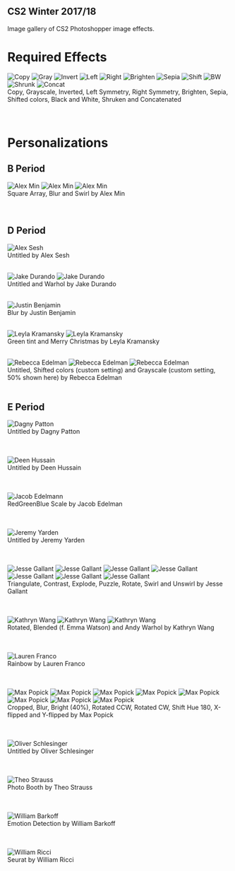 ## CS2 Winter 2017/18
Image gallery of CS2 Photoshopper image effects.

# Required Effects
![Copy](https://raw.githubusercontent.com/daltonschool/Photoshopper/master/_PS_CS2_E_effects/jergens_new.jpg)
![Gray](https://raw.githubusercontent.com/daltonschool/Photoshopper/master/_PS_CS2_E_effects/jacobe_gray.jpg)
![Invert](https://raw.githubusercontent.com/daltonschool/Photoshopper/master/_PS_CS2_E_effects/jacobe_invertColors.jpg)
![Left](https://raw.githubusercontent.com/daltonschool/Photoshopper/master/_PS_CS2_E_effects/jacobe_makeLeftSym.jpg)
![Right](https://raw.githubusercontent.com/daltonschool/Photoshopper/master/_PS_CS2_E_effects/jacobe_makeRightSym.jpg)
![Brighten](https://raw.githubusercontent.com/daltonschool/Photoshopper/master/_PS_CS2_E_effects/jacobr_brighten.jpg)
![Sepia](https://raw.githubusercontent.com/daltonschool/Photoshopper/master/_PS_CS2_E_effects/jacobe_makeSepia.jpg)
![Shift](https://raw.githubusercontent.com/daltonschool/Photoshopper/master/_PS_CS2_E_effects/jacobe_shiftcolor.jpg)
![BW](https://raw.githubusercontent.com/daltonschool/Photoshopper/master/_PS_CS2_E_effects/bw.jpg)
![Shrunk](https://raw.githubusercontent.com/daltonschool/Photoshopper/master/_PS_CS2_E_effects/shrunk.jpg)
![Concat](https://raw.githubusercontent.com/daltonschool/Photoshopper/master/_PS_CS2_E_effects/jacobe_concatenate.jpg)
<br>Copy, Grayscale, Inverted, Left Symmetry, Right Symmetry, Brighten, Sepia, Shifted colors, Black and White, Shruken and Concatenated<br><br><br>

# Personalizations
## B Period
![Alex Min](https://raw.githubusercontent.com/daltonschool/Photoshopper/master/_PS_CS2_B_effects/alexmin_squareArray.jpg)
![Alex Min](https://raw.githubusercontent.com/daltonschool/Photoshopper/master/_PS_CS2_B_effects/alexmin_blur.jpg)
![Alex Min](https://raw.githubusercontent.com/daltonschool/Photoshopper/master/_PS_CS2_B_effects/alexmin_swirl.jpg)
<br>Square Array, Blur and Swirl by Alex Min<br><br><br> 

## D Period
![Alex Sesh](https://raw.githubusercontent.com/daltonschool/Photoshopper/master/_PS_CS2_D_effects/alexsesh_personalization.jpeg)
<br>Untitled by Alex Sesh<br><br>

![Jake Durando](https://raw.githubusercontent.com/daltonschool/Photoshopper/master/_PS_CS2_D_effects/jakedurando_ShrinkPic.jpg)
![Jake Durando](https://raw.githubusercontent.com/daltonschool/Photoshopper/master/_PS_CS2_D_effects/jakedurando_Warhol.png)
<br>Untitled and Warhol by Jake Durando<br><br>

![Justin Benjamin](https://raw.githubusercontent.com/daltonschool/Photoshopper/master/_PS_CS2_D_effects/justinbenjamin_blur.jpg)
<br>Blur by Justin Benjamin<br><br>

![Leyla Kramansky](https://raw.githubusercontent.com/daltonschool/Photoshopper/master/_PS_CS2_D_effects/leylak_greentint.jpg)
![Leyla Kramansky](https://raw.githubusercontent.com/daltonschool/Photoshopper/master/_PS_CS2_D_effects/leylak_merryChristmas.jpg)
<br>Green tint and Merry Christmas by Leyla Kramansky<br><br>

![Rebecca Edelman](https://raw.githubusercontent.com/daltonschool/Photoshopper/master/_PS_CS2_D_effects/rebeccaedelman_brighten.jpg)
![Rebecca Edelman](https://raw.githubusercontent.com/daltonschool/Photoshopper/master/_PS_CS2_D_effects/rebeccaedelman_shiftedColors_custom.jpg)
![Rebecca Edelman](https://raw.githubusercontent.com/daltonschool/Photoshopper/master/_PS_CS2_D_effects/rebeccaedelmangrayscale_50%.jpg)
<br>Untitled, Shifted colors (custom setting) and Grayscale (custom setting, 50% shown here) by Rebecca Edelman<br><br>


## E Period 
![Dagny Patton](https://raw.githubusercontent.com/daltonschool/Photoshopper/master/_PS_CS2_E_effects/dagneypatton_personalized.jpg)
<br>Untitled by Dagny Patton<br><br><br>

![Deen Hussain](https://raw.githubusercontent.com/daltonschool/Photoshopper/master/_PS_CS2_E_effects/deenhussain_custom.jpg)
<br>Untitled by Deen Hussain<br><br><br>

![Jacob Edelmann](https://raw.githubusercontent.com/daltonschool/Photoshopper/master/_PS_CS2_E_effects/jacobe_redgreenbluescale.jpg)
<br>RedGreenBlue Scale by Jacob Edelman<br><br><br>

![Jeremy Yarden](https://raw.githubusercontent.com/daltonschool/Photoshopper/master/_PS_CS2_E_effects/jeremyyardencustom.jpg)
<br>Untitled by Jeremy Yarden<br><br><br>

![Jesse Gallant](https://raw.githubusercontent.com/daltonschool/Photoshopper/master/_PS_CS2_E_effects/jessegallant_triangulate.jpg)
![Jesse Gallant](https://raw.githubusercontent.com/daltonschool/Photoshopper/master/_PS_CS2_E_effects/jessegallant_contrast.jpg)
![Jesse Gallant](https://raw.githubusercontent.com/daltonschool/Photoshopper/master/_PS_CS2_E_effects/jessegallant_explode.jpg)
![Jesse Gallant](https://raw.githubusercontent.com/daltonschool/Photoshopper/master/_PS_CS2_E_effects/jessegallant_puzzle.jpg)
![Jesse Gallant](https://raw.githubusercontent.com/daltonschool/Photoshopper/master/_PS_CS2_E_effects/jessegallant_rotate.jpg)
![Jesse Gallant](https://raw.githubusercontent.com/daltonschool/Photoshopper/master/_PS_CS2_E_effects/jessegallant_swirl.jpg)
![Jesse Gallant](https://raw.githubusercontent.com/daltonschool/Photoshopper/master/_PS_CS2_E_effects/jessegallant_unswirl.jpg)
<br>Triangulate, Contrast, Explode, Puzzle, Rotate, Swirl and Unswirl by Jesse Gallant<br><br><br>

![Kathryn Wang](https://raw.githubusercontent.com/daltonschool/Photoshopper/master/_PS_CS2_E_effects/kathrynwang_rotated.jpg)
![Kathryn Wang](https://raw.githubusercontent.com/daltonschool/Photoshopper/master/_PS_CS2_E_effects/kathrynwang_blendedImage.jpg)
![Kathryn Wang](https://raw.githubusercontent.com/daltonschool/Photoshopper/master/_PS_CS2_E_effects/kathrynwang_AndyWarholImage.jpg)
<br>Rotated, Blended (f. Emma Watson) and Andy Warhol by Kathryn Wang<br><br><br>

![Lauren Franco](https://raw.githubusercontent.com/daltonschool/Photoshopper/master/_PS_CS2_E_effects/laurenfranco_rainbowImage.jpg)
<br>Rainbow by Lauren Franco<br><br><br>

![Max Popick](https://raw.githubusercontent.com/daltonschool/Photoshopper/master/_PS_CS2_E_effects/maxpopick_jergens_cropped_x_0-100_and_y_0-100.jpg)
![Max Popick](https://raw.githubusercontent.com/daltonschool/Photoshopper/master/_PS_CS2_E_effects/maxpopick_jergens_blur.jpg)
![Max Popick](https://raw.githubusercontent.com/daltonschool/Photoshopper/master/_PS_CS2_E_effects/maxpopick_jergens_bright_40.0%.jpg)
![Max Popick](https://raw.githubusercontent.com/daltonschool/Photoshopper/master/_PS_CS2_E_effects/maxpopick_jergens_rotated_CCW.jpg)
![Max Popick](https://raw.githubusercontent.com/daltonschool/Photoshopper/master/_PS_CS2_E_effects/maxpopick_jergens_rotated_CW.jpg)
![Max Popick](https://raw.githubusercontent.com/daltonschool/Photoshopper/master/_PS_CS2_E_effects/maxpopick_jergens_shift_hue_180.0.jpg)
![Max Popick](https://raw.githubusercontent.com/daltonschool/Photoshopper/master/_PS_CS2_E_effects/maxpopick_jergens_x_flipped.jpg)
![Max Popick](https://raw.githubusercontent.com/daltonschool/Photoshopper/master/_PS_CS2_E_effects/maxpopick_jergens_y_flipped.jpg)
<br>Cropped, Blur, Bright (40%), Rotated CCW, Rotated CW, Shift Hue 180, X-flipped and Y-flipped by Max Popick<br><br><br>

![Oliver Schlesinger](https://raw.githubusercontent.com/daltonschool/Photoshopper/master/_PS_CS2_E_effects/oliver.jpg)
<br>Untitled by Oliver Schlesinger<br><br><br>

![Theo Strauss](https://raw.githubusercontent.com/daltonschool/Photoshopper/master/_PS_CS2_E_effects/theo_photoBoothed.jpg)
<br>Photo Booth by Theo Strauss<br><br><br>

![William Barkoff](https://raw.githubusercontent.com/daltonschool/Photoshopper/master/_PS_CS2_E_effects/williambarkoff_faceemotiondetection.png)
<br>Emotion Detection by William Barkoff<br><br><br>

![William Ricci](https://raw.githubusercontent.com/daltonschool/Photoshopper/master/_PS_CS2_E_effects/seuratcopy.JPG)
<br>Seurat by William Ricci<br><br><br>



